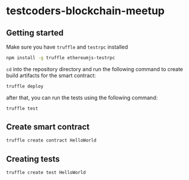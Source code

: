 # testcoders-blockchain-meetup

## Getting started
Make sure you have `truffle` and `testrpc` installed
```bash
npm install -g truffle ethereumjs-testrpc
```

`cd` into the repository directory and run the following command to create build artifacts for the smart contract:
```bash
truffle deploy
```

after that, you can run the tests using the following command:
```bash
truffle test
```

## Create smart contract
```bash
truffle create contract HelloWorld
```

## Creating tests
```bash
truffle create test HelloWorld
```
